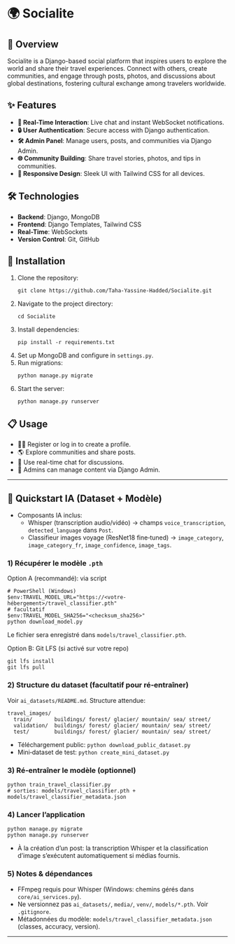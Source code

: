 # 🌍 Socialite

## 📖 Overview
Socialite is a Django-based social platform that inspires users to explore the world and share their travel experiences. Connect with others, create communities, and engage through posts, photos, and discussions about global destinations, fostering cultural exchange among travelers worldwide.

## ✨ Features
- **💬 Real-Time Interaction**: Live chat and instant WebSocket notifications.
- **🔒 User Authentication**: Secure access with Django authentication.
- **🛠️ Admin Panel**: Manage users, posts, and communities via Django Admin.
- **🌐 Community Building**: Share travel stories, photos, and tips in communities.
- **📱 Responsive Design**: Sleek UI with Tailwind CSS for all devices.

## 🛠️ Technologies
- **Backend**: Django, MongoDB
- **Frontend**: Django Templates, Tailwind CSS
- **Real-Time**: WebSockets
- **Version Control**: Git, GitHub

## 🚀 Installation
1. Clone the repository:
   ```
   git clone https://github.com/Taha-Yassine-Hadded/Socialite.git
   ```
2. Navigate to the project directory:
   ```
   cd Socialite
   ```
3. Install dependencies:
   ```
   pip install -r requirements.txt
   ```
4. Set up MongoDB and configure in `settings.py`.
5. Run migrations:
   ```
   python manage.py migrate
   ```
6. Start the server:
   ```
   python manage.py runserver
   ```

## 📋 Usage
- 🧑‍💻 Register or log in to create a profile.
- 🌎 Explore communities and share posts.
- 💬 Use real-time chat for discussions.
- 🔧 Admins can manage content via Django Admin.

---

## 🤖 Quickstart IA (Dataset + Modèle)

- Composants IA inclus:
  - Whisper (transcription audio/vidéo) → champs `voice_transcription`, `detected_language` dans `Post`.
  - Classifieur images voyage (ResNet18 fine‑tuned) → `image_category`, `image_category_fr`, `image_confidence`, `image_tags`.

### 1) Récupérer le modèle `.pth`
Option A (recommandé): via script
```
# PowerShell (Windows)
$env:TRAVEL_MODEL_URL="https://<votre-hébergement>/travel_classifier.pth"
# facultatif
$env:TRAVEL_MODEL_SHA256="<checksum_sha256>"
python download_model.py
```
Le fichier sera enregistré dans `models/travel_classifier.pth`.

Option B: Git LFS (si activé sur votre repo)
```
git lfs install
git lfs pull
```

### 2) Structure du dataset (facultatif pour ré‑entraîner)
Voir `ai_datasets/README.md`. Structure attendue:
```
travel_images/
  train/       buildings/ forest/ glacier/ mountain/ sea/ street/
  validation/  buildings/ forest/ glacier/ mountain/ sea/ street/
  test/        buildings/ forest/ glacier/ mountain/ sea/ street/
```
- Téléchargement public: `python download_public_dataset.py`
- Mini‑dataset de test: `python create_mini_dataset.py`

### 3) Ré‑entraîner le modèle (optionnel)
```
python train_travel_classifier.py
# sorties: models/travel_classifier.pth + models/travel_classifier_metadata.json
```

### 4) Lancer l’application
```
python manage.py migrate
python manage.py runserver
```
- À la création d’un post: la transcription Whisper et la classification d’image s’exécutent automatiquement si médias fournis.

### 5) Notes & dépendances
- FFmpeg requis pour Whisper (Windows: chemins gérés dans `core/ai_services.py`).
- Ne versionnez pas `ai_datasets/`, `media/`, `venv/`, `models/*.pth`. Voir `.gitignore`.
- Métadonnées du modèle: `models/travel_classifier_metadata.json` (classes, accuracy, version).

---